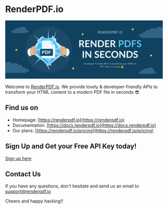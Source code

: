 # RenderPDF.io

![RenderPDF.io's cover](./renderpdf-io-cover.png)

Welcome to [RenderPDF.io](https://renderpdf.io). We provide lovely & developer-friendly APIs to transform your HTML content to a modern PDF file in seconds 😎

## Find us on
- Homepage: [https://renderpdf.io](https://renderpdf.io)
- Documentation: [https://docs.renderpdf.io](https://docs.renderpdf.io)
- Our plans: [https://renderpdf.io/pricing](https://renderpdf.io/pricing)

## Sign Up and Get your Free API Key today!

[Sign up here](https://renderpdf.io/login)

## Contact Us

If you have any questions, don't hesitate and send us an email to [support@renderpdf.io](mailto:support@renderpdf.io)

Cheers and happy hacking!!
